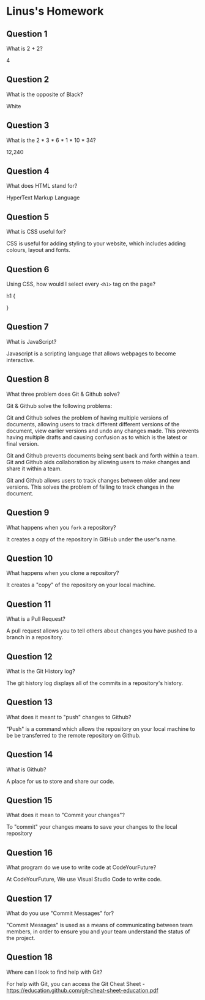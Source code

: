 # Linus's Homework

## Question 1

What is 2 + 2?

4

## Question 2

What is the opposite of Black?

White

## Question 3

What is the 2 * 3 * 6 * 1 * 10 * 34?

12,240

## Question 4

What does HTML stand for?

HyperText Markup Language

## Question 5

What is CSS useful for?

CSS is useful for adding styling to your website, which includes adding colours, layout and fonts.

## Question 6

Using CSS, how would I select every `<h1>` tag on the page?

h1 {

}

## Question 7

What is JavaScript?

Javascript is a scripting language that allows webpages to become interactive.

## Question 8

What three problem does Git & Github solve?

Git & Github solve the following problems:

Git and Github solves the problem of having multiple versions of documents, allowing users to track different different versions of the document, view earlier versions and undo any changes made.
This prevents having multiple drafts and causing confusion as to which is the latest or final version.

Git and Github prevents documents being sent back and forth within a team. Git and Github aids collaboration by allowing users to make changes and share it within a team.

Git and Github allows users to track changes between older and new versions. This solves the problem of failing to track changes in the document.

## Question 9

What happens when you `fork` a repository?

It creates a copy of the repository in GitHub under the user's name.

## Question 10

What happens when you clone a repository?

It creates a "copy" of the repository on your local machine.

## Question 11

What is a Pull Request?

A pull request allows you to tell others about changes you have pushed to a branch in a repository.

## Question 12

What is the Git History log?

The git history log displays all of the commits in a repository's history.

## Question 13

What does it meant to "push" changes to Github?

"Push" is a command which allows the repository on your local machine to be be transferred to the remote repository on Github.

## Question 14

What is Github?

A place for us to store and share our code.

## Question 15

What does it mean to "Commit your changes"?

To "commit" your changes means to save your changes to the local repository

## Question 16

What program do we use to write code at CodeYourFuture?

At CodeYourFuture, We use Visual Studio Code to write code.

## Question 17

What do you use "Commit Messages" for?

"Commit Messages" is used as a means of communicating between team members, in order to ensure you and your team understand the status of the project.

## Question 18

Where can I look to find help with Git?

For help with Git, you can access the Git Cheat Sheet - https://education.github.com/git-cheat-sheet-education.pdf
